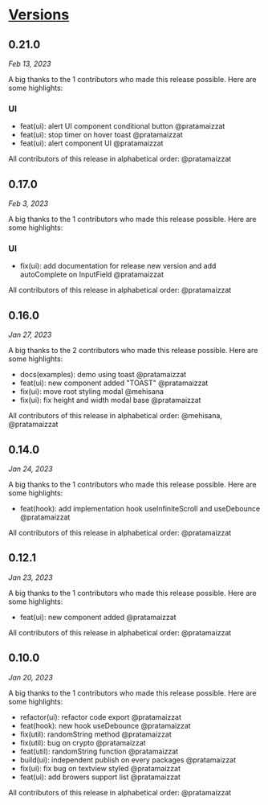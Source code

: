 # [Versions](https://interads.co.id)

## 0.21.0

<!-- generated comparing v0.21.0..main -->

_Feb 13, 2023_

A big thanks to the 1 contributors who made this release possible. Here are some highlights:


### UI

- &#8203;<!-- 4 -->feat(ui): alert UI component conditional button @pratamaizzat
- &#8203;<!-- 2 -->feat(ui): stop timer on hover toast @pratamaizzat
- &#8203;<!-- 1 -->feat(ui): alert component UI @pratamaizzat

All contributors of this release in alphabetical order: @pratamaizzat


## 0.17.0

<!-- generated comparing v0.17.0..main -->

_Feb 3, 2023_

A big thanks to the 1 contributors who made this release possible. Here are some highlights:

### UI

- &#8203;<!-- 1 -->fix(ui): add documentation for release new version and add autoComplete on InputField @pratamaizzat

All contributors of this release in alphabetical order: @pratamaizzat

## 0.16.0

<!-- generated comparing v0.16.0..main -->

_Jan 27, 2023_

A big thanks to the 2 contributors who made this release possible. Here are some highlights:

- &#8203;<!-- 6 -->docs(examples): demo using toast @pratamaizzat
- &#8203;<!-- 5 -->feat(ui): new component added "TOAST" @pratamaizzat
- &#8203;<!-- 3 -->fix(ui): move root styling modal @mehisana
- &#8203;<!-- 1 -->fix(ui): fix height and width modal base @pratamaizzat

All contributors of this release in alphabetical order: @mehisana, @pratamaizzat

## 0.14.0

<!-- generated comparing v0.14.0..main -->

_Jan 24, 2023_

A big thanks to the 1 contributors who made this release possible. Here are some highlights:

- &#8203;<!-- 3 -->feat(hook): add implementation hook useInfiniteScroll and useDebounce @pratamaizzat

All contributors of this release in alphabetical order: @pratamaizzat

## 0.12.1

<!-- generated comparing v0.12.1..main -->

_Jan 23, 2023_

A big thanks to the 1 contributors who made this release possible. Here are some highlights:

- &#8203;<!-- 04 -->feat(ui): new component added @pratamaizzat

All contributors of this release in alphabetical order: @pratamaizzat

## 0.10.0

<!-- generated comparing v0.10.0..main -->

_Jan 20, 2023_

A big thanks to the 1 contributors who made this release possible. Here are some highlights:

- &#8203;<!-- 15 -->refactor(ui): refactor code export @pratamaizzat
- &#8203;<!-- 13 -->feat(hook): new hook useDebounce @pratamaizzat
- &#8203;<!-- 11 -->fix(util): randomString method @pratamaizzat
- &#8203;<!-- 09 -->fix(util): bug on crypto @pratamaizzat
- &#8203;<!-- 06 -->feat(util): randomString function @pratamaizzat
- &#8203;<!-- 03 -->build(ui): independent publish on every packages @pratamaizzat
- &#8203;<!-- 02 -->fix(ui): fix bug on textview styled @pratamaizzat
- &#8203;<!-- 01 -->feat(ui): add browers support list @pratamaizzat

All contributors of this release in alphabetical order: @pratamaizzat
